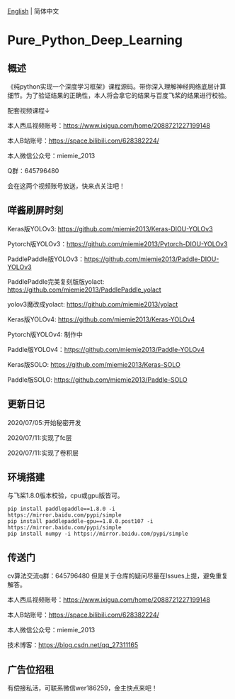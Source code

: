 [English](README_en.md) | 简体中文

# Pure_Python_Deep_Learning

## 概述
《纯python实现一个深度学习框架》课程源码。带你深入理解神经网络底层计算细节。为了验证结果的正确性，本人将会拿它的结果与百度飞桨的结果进行校验。

配套视频课程↓

本人西瓜视频账号：https://www.ixigua.com/home/2088721227199148

本人B站账号：https://space.bilibili.com/628382224/

本人微信公众号：miemie_2013

Q群：645796480

会在这两个视频账号放送，快来点关注吧！

## 咩酱刷屏时刻

Keras版YOLOv3: https://github.com/miemie2013/Keras-DIOU-YOLOv3

Pytorch版YOLOv3：https://github.com/miemie2013/Pytorch-DIOU-YOLOv3

PaddlePaddle版YOLOv3：https://github.com/miemie2013/Paddle-DIOU-YOLOv3

PaddlePaddle完美复刻版版yolact: https://github.com/miemie2013/PaddlePaddle_yolact

yolov3魔改成yolact: https://github.com/miemie2013/yolact

Keras版YOLOv4: https://github.com/miemie2013/Keras-YOLOv4

Pytorch版YOLOv4: 制作中

Paddle版YOLOv4：https://github.com/miemie2013/Paddle-YOLOv4

Keras版SOLO: https://github.com/miemie2013/Keras-SOLO

Paddle版SOLO: https://github.com/miemie2013/Paddle-SOLO

## 更新日记

2020/07/05:开始秘密开发

2020/07/11:实现了fc层

2020/07/11:实现了卷积层

## 环境搭建

与飞桨1.8.0版本校验，cpu或gpu版皆可。
```
pip install paddlepaddle==1.8.0 -i https://mirror.baidu.com/pypi/simple
pip install paddlepaddle-gpu==1.8.0.post107 -i https://mirror.baidu.com/pypi/simple
pip install numpy -i https://mirror.baidu.com/pypi/simple
```

## 传送门
cv算法交流q群：645796480
但是关于仓库的疑问尽量在Issues上提，避免重复解答。

本人西瓜视频账号：https://www.ixigua.com/home/2088721227199148

本人B站账号：https://space.bilibili.com/628382224/

本人微信公众号：miemie_2013

技术博客：https://blog.csdn.net/qq_27311165

## 广告位招租
有偿接私活，可联系微信wer186259，金主快点来吧！
